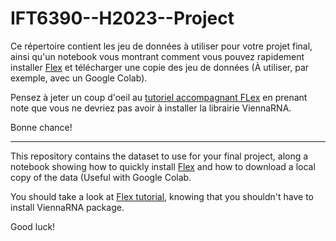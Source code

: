 # IFT6390--H2023--Project

Ce répertoire contient les jeu de données à utiliser pour votre projet final, ainsi qu'un notebook vous montrant comment vous pouvez rapidement installer [Flex](https://github.com/samsinai/FLEXS) et télécharger une copie des jeu de données (À utiliser, par exemple, avec un Google Colab).

Pensez à jeter un coup d'oeil au [tutoriel accompagnant FLex](https://github.com/samsinai/FLEXS/blob/master/examples/Tutorial.ipynb) en prenant note que vous ne devriez pas avoir à installer la librairie ViennaRNA.

Bonne chance!

---

This repository contains the dataset to use for your final project, along a notebook showing how to quickly install [Flex](https://github.com/samsinai/FLEXS) and how to download a local copy of the data (Useful with Google Colab.

You should take a look at [Flex tutorial](https://github.com/samsinai/FLEXS/blob/master/examples/Tutorial.ipynb), knowing that you shouldn't have to install ViennaRNA package.

Good luck!
